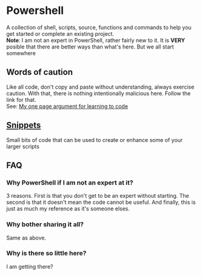 # Powershell

A collection of shell, scripts, source, functions and commands to help you get started or complete an existing project. \
**Note**: I am not an expert in PowerShell, rather fairly new to it.  It is **VERY** posible that there are better ways than what's here. But we all start somewhere

## Words of caution
Like all code, don't copy and paste without understanding, always exercise caution.  With that, there is nothing intentionally malicious here. Follow the link for that. \
See: [My one page argument for learning to code](https://github.com/thedzy/my-one-page-argument-for-learning-to-code)

## [Snippets](https://github.com/thedzy/Powershell/tree/master/snippets)
Small bits of code that can be used to create or enhance some of your larger scripts

## FAQ
### Why PowerShell if I am not an expert at it?
3 reasons. First is that you don't get to be an expert without starting.  The second is that it doesn't mean the code cannot be useful.  And finally, this is just as much my reference as it's someone elses.

### Why bother sharing it all?
Same as above.

### Why is there so little here?
I am getting there?
